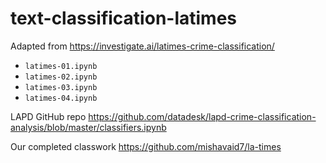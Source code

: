 # text-classification-latimes

Adapted from https://investigate.ai/latimes-crime-classification/

- `latimes-01.ipynb`
- `latimes-02.ipynb`
- `latimes-03.ipynb`
- `latimes-04.ipynb`

LAPD GitHub repo https://github.com/datadesk/lapd-crime-classification-analysis/blob/master/classifiers.ipynb

Our completed classwork https://github.com/mishavaid7/la-times
